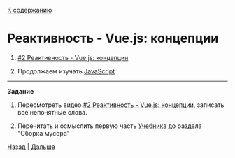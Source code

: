[К содержанию](../readme.md#введение-в-web-разработку)

# Реактивность - Vue.js: концепции

<!-- 7 минут -->

1. [#2 Реактивность - Vue.js: концепции](https://www.youtube.com/watch?v=LV235z6qOUI)

1. Продолжаем изучать [JavaScript](https://learn.javascript.ru/polyfills)

---

**Задание**

1. Пересмотреть видео [#2 Реактивность - Vue.js: концепции](https://www.youtube.com/watch?v=LV235z6qOUI), записать все непонятные слова.

1. Перечитать и осмыслить первую часть [Учебника](https://learn.javascript.ru/polyfills) до раздела "Сборка мусора"

[Назад](./web_02.md) | [Дальше](./web_04.md)